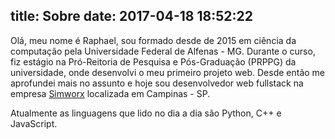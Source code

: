 title: Sobre
date: 2017-04-18 18:52:22
---
Olá, meu nome é Raphael, sou formado desde de 2015 em ciência da computação pela Universidade Federal de Alfenas - MG.
Durante o curso, fiz estágio na Pró-Reitoria de Pesquisa e Pós-Graduação (PRPPG) da universidade, onde desenvolvi o
meu primeiro projeto web. Desde então me aprofundei mais no assunto e hoje sou desenvolvedor web fullstack na empresa
[Simworx](http://www.simworx.com.br/) localizada em Campinas - SP.

Atualmente as linguagens que lido no dia a dia são Python, C++ e JavaScript.